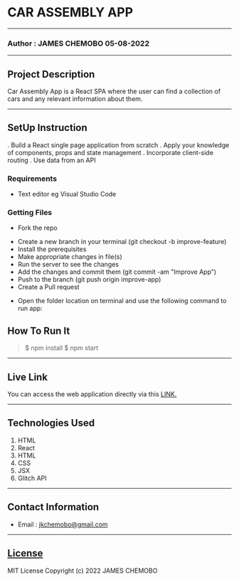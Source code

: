 # CAR ASSEMBLY APP
*****
### Author : JAMES CHEMOBO 05-08-2022
****
## Project Description
Car Assembly App is a React SPA where the user can find a collection of cars and any relevant information about them. 
********
## SetUp Instruction
. Build a React single page application from scratch
. Apply your knowledge of components, props and state management
. Incorporate client-side routing
. Use data from an API

### Requirements
* Text editor eg Visual Studio Code


### Getting Files
* Fork the repo
- Create a new branch in your terminal (git checkout -b improve-feature)
- Install the prerequisites
- Make appropriate changes in file(s)
- Run the server to see the changes
- Add the changes and commit them (git commit -am "Improve App")
- Push to the branch (git push origin improve-app)
- Create a Pull request
* Open the folder location on terminal and use the following command to run app:

## How To Run It
>  $ npm install
> $ npm start
*****
## Live Link
You can access the web application directly via this [LINK.](link.com/)
*****
## Technologies Used
1. HTML
2. React
3. HTML
4. CSS
5. JSX
6. Glitch API
*****
## Contact Information
* Email : jkchemobo@gmail.com
*****
## [License](LICENSE)
MIT License
Copyright (c) 2022 JAMES CHEMOBO
